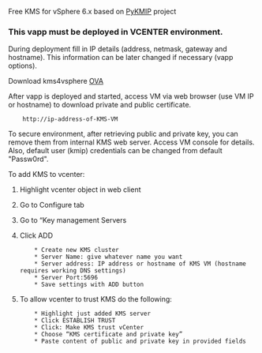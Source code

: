 
Free KMS for vSphere 6.x based on [PyKMIP](https://github.com/OpenKMIP/PyKMIP) project

### This vapp must be deployed in VCENTER environment.

During deployment fill in IP details (address, netmask, gateway and hostname). This information can be later changed if necessary (vapp options).

Download kms4vsphere [OVA](http://116.203/129/112/kms4vsphere/kms4vsphere-ver2.ova)

After vapp is deployed and started, access VM via web browser (use VM IP or hostname) to download private and public certificate.

		http://ip-address-of-KMS-VM

To secure environment, after retrieving public and private key, you can remove them from internal KMS web server. Access VM console for details. Also, default user (kmip) credentials can be changed from default "Passw0rd".

To add KMS to vcenter:

1.	Highlight vcenter object in web client
2.	Go to Configure tab
3.	Go to “Key management Servers
4.	Click ADD

			* Create new KMS cluster
			* Server Name: give whatever name you want
			* Server address: IP address or hostname of KMS VM (hostname requires working DNS settings)
			* Server Port:5696
			* Save settings with ADD button

5.	To allow vcenter to trust KMS do the following:

			* Highlight just added KMS server
			* Click ESTABLISH TRUST
			* Click: Make KMS trust vCenter
			* Choose “KMS certificate and private key”
			* Paste content of public and private key in provided fields
